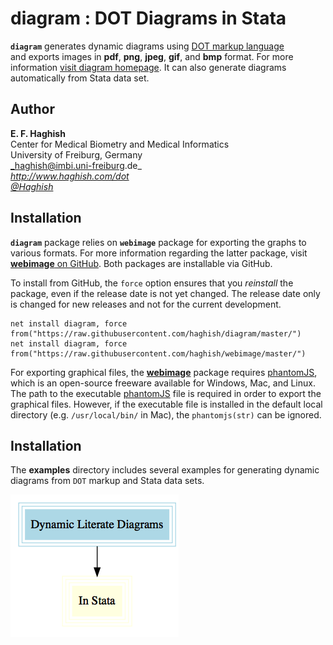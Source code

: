 # diagram : DOT Diagrams in Stata

__`diagram`__ generates dynamic diagrams using 
[DOT markup language](http://en.wikipedia.org/wiki/Dot)  
and exports images in __pdf__, __png__, __jpeg__, __gif__, and __bmp__ format. For 
more information [visit diagram homepage](http://www.haghish.com/dot). It can also generate diagrams automatically from Stata data set. 

        
Author
------
  **E. F. Haghish**  
  Center for Medical Biometry and Medical Informatics    
  University of Freiburg, Germany        
  _haghish@imbi.uni-freiburg.de_       
  _http://www.haghish.com/dot_      
  _[@Haghish](https://twitter.com/Haghish)_      
  
Installation
------------

__`diagram`__ package relies on __`webimage`__ package for exporting the graphs to various formats. For more information regarding the latter package, visit [__webimage__ on GitHub](https://github.com/haghish/webimage). Both packages are installable via GitHub. 

<!--
The __diagram__ releases are also hosted on SSC server. So you can download the latest release as follows:

    ssc install diagram   //NOT YET RELEASED ON SSC
    ssc install webimage  //NOT YET RELEASED ON SSC               


You can also directly download __diagram__ from GitHub which includes the latest beta version (unreleased). -->
To install from GitHub, the `force` 
option ensures that you _reinstall_ the package, even if the release date is not yet changed. The release date only is changed for new releases and not for the current development.  
  
    net install diagram, force  from("https://raw.githubusercontent.com/haghish/diagram/master/")
    net install diagram, force  from("https://raw.githubusercontent.com/haghish/webimage/master/")
    
For exporting graphical files, the  [__webimage__](https://github.com/haghish/webimage) package requires [phantomJS](http://phantomjs.org/download.html), 
which is an open-source freeware available for Windows, Mac, and Linux. The 
path to the executable [phantomJS](http://phantomjs.org/download.html) file is required in order to export the graphical files. However, if the executable file is installed in the default local 
directory (e.g. `/usr/local/bin/` in Mac), the `phantomjs(str)` can be ignored. 

Installation
------------

The __examples__ directory includes several examples for generating dynamic diagrams from `DOT` markup and Stata data sets. 




![](banner.png)
